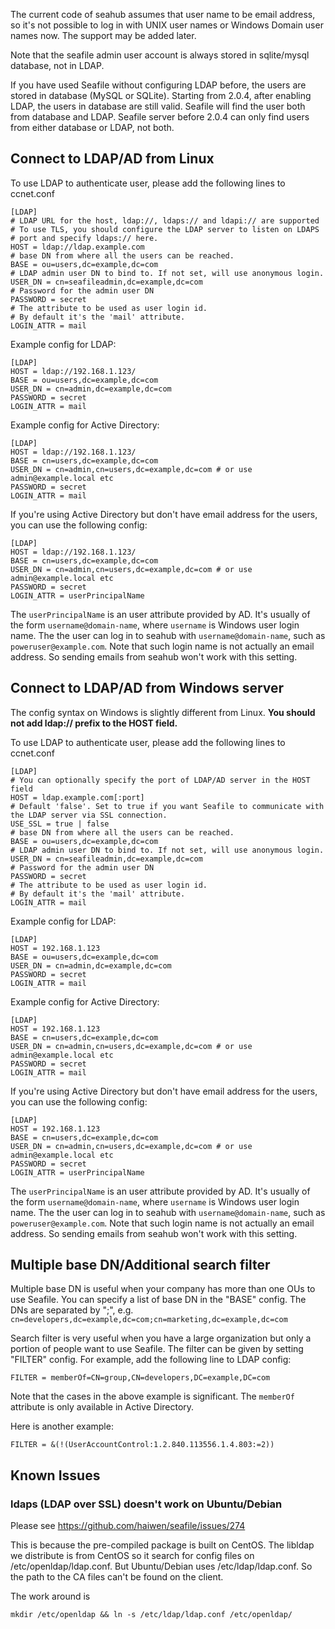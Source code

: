 The current code of seahub assumes that user name to be email address, so it's not possible to log in with UNIX user names or Windows Domain user names now. The support may be added later.

Note that the seafile admin user account is always stored in sqlite/mysql database, not in LDAP.

If you have used Seafile without configuring LDAP before, the users are stored in database (MySQL or SQLite). Starting from 2.0.4, after enabling LDAP, the users in database are still valid. Seafile will find the user both from database and LDAP. Seafile server before 2.0.4 can only find users from either database or LDAP, not both.

## Connect to LDAP/AD from Linux

To use LDAP to authenticate user, please add the following lines to ccnet.conf

    [LDAP]
    # LDAP URL for the host, ldap://, ldaps:// and ldapi:// are supported
    # To use TLS, you should configure the LDAP server to listen on LDAPS
    # port and specify ldaps:// here.
    HOST = ldap://ldap.example.com
    # base DN from where all the users can be reached.
    BASE = ou=users,dc=example,dc=com
    # LDAP admin user DN to bind to. If not set, will use anonymous login.
    USER_DN = cn=seafileadmin,dc=example,dc=com
    # Password for the admin user DN
    PASSWORD = secret
    # The attribute to be used as user login id.
    # By default it's the 'mail' attribute.
    LOGIN_ATTR = mail

Example config for LDAP:

    [LDAP]
    HOST = ldap://192.168.1.123/
    BASE = ou=users,dc=example,dc=com
    USER_DN = cn=admin,dc=example,dc=com
    PASSWORD = secret
    LOGIN_ATTR = mail

Example config for Active Directory:

    [LDAP]
    HOST = ldap://192.168.1.123/
    BASE = cn=users,dc=example,dc=com
    USER_DN = cn=admin,cn=users,dc=example,dc=com # or use admin@example.local etc
    PASSWORD = secret
    LOGIN_ATTR = mail

If you're using Active Directory but don't have email address for the users, you can use the following config:

    [LDAP]
    HOST = ldap://192.168.1.123/
    BASE = cn=users,dc=example,dc=com
    USER_DN = cn=admin,cn=users,dc=example,dc=com # or use admin@example.local etc
    PASSWORD = secret
    LOGIN_ATTR = userPrincipalName

The `userPrincipalName` is an user attribute provided by AD. It's usually of the form `username@domain-name`, where `username` is Windows user login name. The the user can log in to seahub with `username@domain-name`, such as `poweruser@example.com`. Note that such login name is not actually an email address. So sending emails from seahub won't work with this setting.

## Connect to LDAP/AD from Windows server

The config syntax on Windows is slightly different from Linux. **You should not add ldap:// prefix to the HOST field.**

To use LDAP to authenticate user, please add the following lines to ccnet.conf

    [LDAP]
    # You can optionally specify the port of LDAP/AD server in the HOST field
    HOST = ldap.example.com[:port]
    # Default 'false'. Set to true if you want Seafile to communicate with the LDAP server via SSL connection.
    USE_SSL = true | false
    # base DN from where all the users can be reached.
    BASE = ou=users,dc=example,dc=com
    # LDAP admin user DN to bind to. If not set, will use anonymous login.
    USER_DN = cn=seafileadmin,dc=example,dc=com
    # Password for the admin user DN
    PASSWORD = secret
    # The attribute to be used as user login id.
    # By default it's the 'mail' attribute.
    LOGIN_ATTR = mail

Example config for LDAP:

    [LDAP]
    HOST = 192.168.1.123
    BASE = ou=users,dc=example,dc=com
    USER_DN = cn=admin,dc=example,dc=com
    PASSWORD = secret
    LOGIN_ATTR = mail

Example config for Active Directory:

    [LDAP]
    HOST = 192.168.1.123
    BASE = cn=users,dc=example,dc=com
    USER_DN = cn=admin,cn=users,dc=example,dc=com # or use admin@example.local etc
    PASSWORD = secret
    LOGIN_ATTR = mail

If you're using Active Directory but don't have email address for the users, you can use the following config:

    [LDAP]
    HOST = 192.168.1.123
    BASE = cn=users,dc=example,dc=com
    USER_DN = cn=admin,cn=users,dc=example,dc=com # or use admin@example.local etc
    PASSWORD = secret
    LOGIN_ATTR = userPrincipalName

The `userPrincipalName` is an user attribute provided by AD. It's usually of the form `username@domain-name`, where `username` is Windows user login name. The the user can log in to seahub with `username@domain-name`, such as `poweruser@example.com`. Note that such login name is not actually an email address. So sending emails from seahub won't work with this setting.

## Multiple base DN/Additional search filter

Multiple base DN is useful when your company has more than one OUs to use Seafile. You can specify a list of base DN in the "BASE" config. The DNs are separated by ";", e.g. `cn=developers,dc=example,dc=com;cn=marketing,dc=example,dc=com`

Search filter is very useful when you have a large organization but only a portion of people want to use Seafile. The filter can be given by setting "FILTER" config. For example, add the following line to LDAP config:

```
FILTER = memberOf=CN=group,CN=developers,DC=example,DC=com
```

Note that the cases in the above example is significant. The `memberOf` attribute is only available in Active Directory.

Here is another example:

```
FILTER = &(!(UserAccountControl:1.2.840.113556.1.4.803:=2))
```

## Known Issues

### ldaps (LDAP over SSL) doesn't work on Ubuntu/Debian

Please see https://github.com/haiwen/seafile/issues/274

This is because the pre-compiled package is built on CentOS. The libldap we distribute is from CentOS so it search for config files on /etc/openldap/ldap.conf. But Ubuntu/Debian uses /etc/ldap/ldap.conf. So the path to the CA files can't be found on the client.

The work around is 

```
mkdir /etc/openldap && ln -s /etc/ldap/ldap.conf /etc/openldap/
```